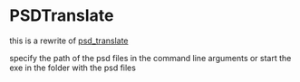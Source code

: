 ﻿# PSDTranslate

this is a rewrite of [psd_translate](https://github.com/Float3/psd_translate)

specify the path of the psd files in the command line arguments or start the exe in the folder with the psd files